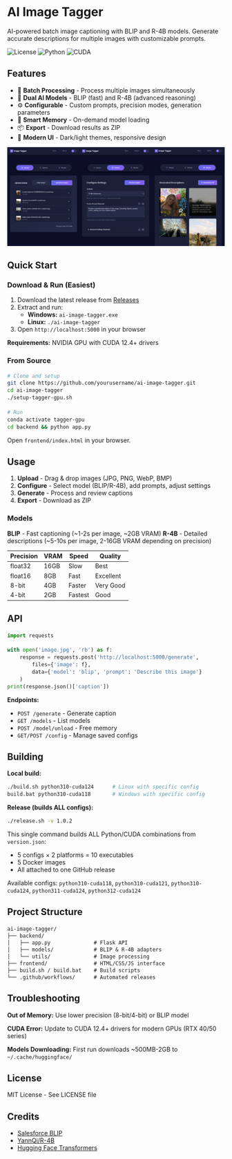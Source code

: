 # AI Image Tagger

AI-powered batch image captioning with BLIP and R-4B models. Generate accurate descriptions for multiple images with customizable prompts.

![License](https://img.shields.io/badge/license-MIT-blue.svg)
![Python](https://img.shields.io/badge/python-3.10-blue.svg)
![CUDA](https://img.shields.io/badge/CUDA-12.4+-green.svg)

## Features

- 🚀 **Batch Processing** - Process multiple images simultaneously
- 🤖 **Dual AI Models** - BLIP (fast) and R-4B (advanced reasoning)
- ⚙️ **Configurable** - Custom prompts, precision modes, generation parameters
- 💾 **Smart Memory** - On-demand model loading
- 📦 **Export** - Download results as ZIP
- 🎨 **Modern UI** - Dark/light themes, responsive design

![AI Image Tagger Interface](assets/Image%20Tagger.png)

## Quick Start

### Download & Run (Easiest)

1. Download the latest release from [Releases](https://github.com/yourusername/ai-image-tagger/releases)
2. Extract and run:
   - **Windows:** `ai-image-tagger.exe`
   - **Linux:** `./ai-image-tagger`
3. Open `http://localhost:5000` in your browser

**Requirements:** NVIDIA GPU with CUDA 12.4+ drivers

### From Source

```bash
# Clone and setup
git clone https://github.com/yourusername/ai-image-tagger.git
cd ai-image-tagger
./setup-tagger-gpu.sh

# Run
conda activate tagger-gpu
cd backend && python app.py
```

Open `frontend/index.html` in your browser.

## Usage

1. **Upload** - Drag & drop images (JPG, PNG, WebP, BMP)
2. **Configure** - Select model (BLIP/R-4B), add prompts, adjust settings
3. **Generate** - Process and review captions
4. **Export** - Download as ZIP

### Models

**BLIP** - Fast captioning (~1-2s per image, ~2GB VRAM)
**R-4B** - Detailed descriptions (~5-10s per image, 2-16GB VRAM depending on precision)

| Precision | VRAM | Speed | Quality |
|-----------|------|-------|---------|
| float32   | 16GB | Slow  | Best    |
| float16   | 8GB  | Fast  | Excellent |
| 8-bit     | 4GB  | Faster | Very Good |
| 4-bit     | 2GB  | Fastest | Good |

## API

```python
import requests

with open('image.jpg', 'rb') as f:
    response = requests.post('http://localhost:5000/generate',
        files={'image': f},
        data={'model': 'blip', 'prompt': 'Describe this image'}
    )
print(response.json()['caption'])
```

**Endpoints:**
- `POST /generate` - Generate caption
- `GET /models` - List models
- `POST /model/unload` - Free memory
- `GET/POST /config` - Manage saved configs

## Building

**Local build:**
```bash
./build.sh python310-cuda124      # Linux with specific config
build.bat python310-cuda118       # Windows with specific config
```

**Release (builds ALL configs):**
```bash
./release.sh -v 1.0.2
```

This single command builds ALL Python/CUDA combinations from `version.json`:
- 5 configs × 2 platforms = 10 executables
- 5 Docker images
- All attached to one GitHub release

Available configs: `python310-cuda118`, `python310-cuda121`, `python310-cuda124`, `python311-cuda124`, `python312-cuda124`

## Project Structure

```
ai-image-tagger/
├── backend/
│   ├── app.py              # Flask API
│   ├── models/             # BLIP & R-4B adapters
│   └── utils/              # Image processing
├── frontend/               # HTML/CSS/JS interface
├── build.sh / build.bat    # Build scripts
└── .github/workflows/      # Automated releases
```

## Troubleshooting

**Out of Memory:** Use lower precision (8-bit/4-bit) or BLIP model

**CUDA Error:** Update to CUDA 12.4+ drivers for modern GPUs (RTX 40/50 series)

**Models Downloading:** First run downloads ~500MB-2GB to `~/.cache/huggingface/`

## License

MIT License - See LICENSE file

## Credits

- [Salesforce BLIP](https://github.com/salesforce/BLIP)
- [YannQi/R-4B](https://huggingface.co/YannQi/R-4B)
- [Hugging Face Transformers](https://github.com/huggingface/transformers)
